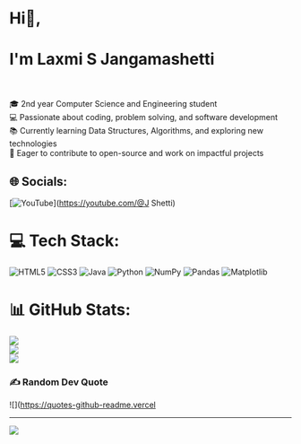 #                                                                   Hi👋,
#                                                         I'm Laxmi S Jangamashetti
<br><br>🎓 2nd year Computer Science and Engineering student  <br>💻 Passionate about coding, problem solving, and software development  <br>📚 Currently learning Data Structures, Algorithms, and exploring new technologies  <br>🚀 Eager to contribute to open-source and work on impactful projects<br>


## 🌐 Socials:
[![YouTube](https://img.shields.io/badge/YouTube-%23FF0000.svg?logo=YouTube&logoColor=white)](https://youtube.com/@J Shetti) 

# 💻 Tech Stack:
![HTML5](https://img.shields.io/badge/html5-%23E34F26.svg?style=for-the-badge&logo=html5&logoColor=white) ![CSS3](https://img.shields.io/badge/css3-%231572B6.svg?style=for-the-badge&logo=css3&logoColor=white) ![Java](https://img.shields.io/badge/java-%23ED8B00.svg?style=for-the-badge&logo=openjdk&logoColor=white) ![Python](https://img.shields.io/badge/python-3670A0?style=for-the-badge&logo=python&logoColor=ffdd54) ![NumPy](https://img.shields.io/badge/numpy-%23013243.svg?style=for-the-badge&logo=numpy&logoColor=white) ![Pandas](https://img.shields.io/badge/pandas-%23150458.svg?style=for-the-badge&logo=pandas&logoColor=white) ![Matplotlib](https://img.shields.io/badge/Matplotlib-%23ffffff.svg?style=for-the-badge&logo=Matplotlib&logoColor=black)
# 📊 GitHub Stats:
![](https://github-readme-stats.vercel.app/api?username=laxmi-SJ&theme=default_repocard&hide_border=false&include_all_commits=false&count_private=false)<br/>
![](https://nirzak-streak-stats.vercel.app/?user=laxmi-SJ&theme=default_repocard&hide_border=false)<br/>
![](https://github-readme-stats.vercel.app/api/top-langs/?username=laxmi-SJ&theme=default_repocard&hide_border=false&include_all_commits=false&count_private=false&layout=compact)

### ✍️ Random Dev Quote
![](https://quotes-github-readme.vercel

---
[![](https://visitcount.itsvg.in/api?id=laxmi-SJ&icon=0&color=0)](https://visitcount.itsvg.in)

<!-- Proudly created with GPRM ( https://gprm.itsvg.in ) -->
